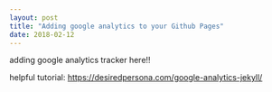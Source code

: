 ```yaml
---
layout: post
title: "Adding google analytics to your Github Pages"
date: 2018-02-12
---
```



adding google analytics tracker here!!

helpful tutorial:
https://desiredpersona.com/google-analytics-jekyll/